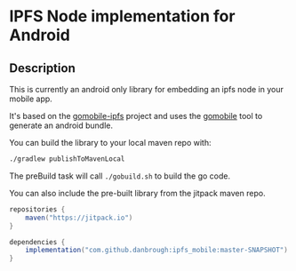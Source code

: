 # IPFS Node implementation for Android

## Description

This is currently an android only library for embedding an ipfs node in your mobile app.

It's based on the [gomobile-ipfs](https://github.com/ipfs-shipyard/gomobile-ipfs) project and uses the 
[gomobile](https://github.com/golang/go/wiki/Mobile) tool to generate an android bundle.

You can build the library to your local maven repo with:
```bash
./gradlew publishToMavenLocal
```

The preBuild task will call `./gobuild.sh` to build the go code.

You can also include the pre-built library from the jitpack maven repo.

```gradle
repositories {
    maven("https://jitpack.io")
}

dependencies {
    implementation("com.github.danbrough:ipfs_mobile:master-SNAPSHOT")
}
```